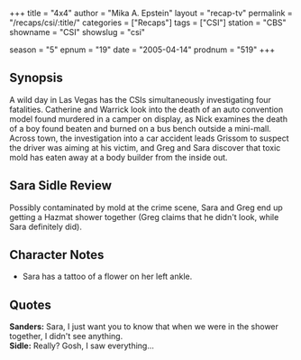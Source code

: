+++
title = "4x4"
author = "Mika A. Epstein"
layout = "recap-tv"
permalink = "/recaps/csi/:title/"
categories = ["Recaps"]
tags = ["CSI"]
station = "CBS"
showname = "CSI"
showslug = "csi"

season = "5"
epnum = "19"
date = "2005-04-14"
prodnum = "519"
+++

## Synopsis

A wild day in Las Vegas has the CSIs simultaneously investigating four fatalities. Catherine and Warrick look into the death of an auto convention model found murdered in a camper on display, as Nick examines the death of a boy found beaten and burned on a bus bench outside a mini-mall. Across town, the investigation into a car accident leads Grissom to suspect the driver was aiming at his victim, and Greg and Sara discover that toxic mold has eaten away at a body builder from the inside out.

## Sara Sidle Review

Possibly contaminated by mold at the crime scene, Sara and Greg end up getting a Hazmat shower together (Greg claims that he didn't look, while Sara definitely did).

## Character Notes

* Sara has a tattoo of a flower on her left ankle.

## Quotes

**Sanders:** Sara, I just want you to know that when we were in the shower together, I didn't see anything.  
**Sidle:** Really? Gosh, I saw everything...